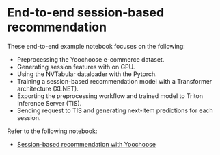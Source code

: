 # End-to-end session-based recommendation

These end-to-end example notebook focuses on the following:

* Preprocessing the Yoochoose e-commerce dataset.
* Generating session features with on GPU.
* Using the NVTabular dataloader with the Pytorch.
* Training a session-based recommendation model with a Transformer architecture (XLNET).
* Exporting the preprocessing workflow and trained model to Triton Inference Server (TIS).
* Sending request to TIS and generating next-item predictions for each session.

Refer to the following notebook:

* [Session-based recommendation with Yoochoose](end-to-end-session-based-with-Yoochoose.ipynb)